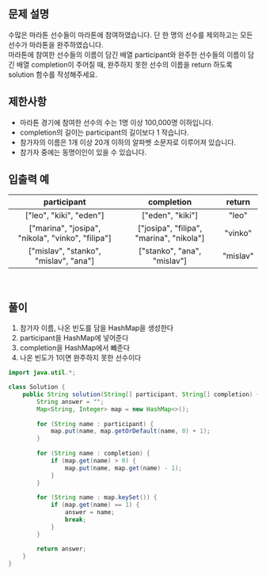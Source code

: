 ## 문제 설명

수많은 마라톤 선수들이 마라톤에 참여하였습니다. 단 한 명의 선수를 제외하고는 모든 선수가 마라톤을 완주하였습니다.  
마라톤에 참여한 선수들의 이름이 담긴 배열 participant와 완주한 선수들의 이름이 담긴 배열 completion이 주어질 때, 완주하지 못한 선수의 이름을 return 하도록 solution 함수를 작성해주세요.  

## 제한사항

- 마라톤 경기에 참여한 선수의 수는 1명 이상 100,000명 이하입니다.
- completion의 길이는 participant의 길이보다 1 작습니다.
- 참가자의 이름은 1개 이상 20개 이하의 알파벳 소문자로 이루어져 있습니다.
- 참가자 중에는 동명이인이 있을 수 있습니다.

## 입출력 예
| participant | completion | return |
|:-:|:-:|:-:|
| ["leo", "kiki", "eden"] | ["eden", "kiki"] | "leo"|
| ["marina", "josipa", "nikola", "vinko", "filipa"] | ["josipa", "filipa", "marina", "nikola"] | "vinko" |
| ["mislav", "stanko", "mislav", "ana"] | ["stanko", "ana", "mislav"] | "mislav" |

<br>

## 풀이

1. 참가자 이름, 나온 빈도를 담을 HashMap을 생성한다
2. participant을 HashMap에 넣어준다 
3. completion을 HashMap에서 뺴준다
4. 나온 빈도가 1이면 완주하지 못한 선수이다

```java
import java.util.*;

class Solution {
    public String solution(String[] participant, String[] completion) {
        String answer = "";
        Map<String, Integer> map = new HashMap<>();
        
        for (String name : participant) {
            map.put(name, map.getOrDefault(name, 0) + 1);
        }
        
        for (String name : completion) {
            if (map.get(name) > 0) {
                map.put(name, map.get(name) - 1);
            }
        }
        
        for (String name : map.keySet()) {
            if (map.get(name) == 1) {
                answer = name;
                break;
            }
        }
        
        return answer;
    }
}
```
